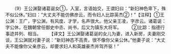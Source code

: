 　　（9）王公渊娶诸葛诞女①，入室，言语始交，王谓妇曰：“新妇神色卑下，殊不似公休。”妇曰：“大丈夫不能仿佛彦云，而令妇人比踪英杰②！”【注释】①王公渊：王广，字公渊，有风度、才学，名声很大。他父亲王凌，字彦云。诸葛诞：字公休，在魏朝曾任御史中丞、尚书，后又为镇东大将军。
　　②比踪：指德行事迹并列、相当。
　　【译文】王公渊娶诸葛诞的女儿为妻，进入新房，夫妻刚交谈，王公渊就对妻子说：“新妇神态不高贵，很不像你父亲公休。”他妻子说：“大丈夫不能像你父亲彦云，却要求妇人和英雄豪杰并驾齐驱！”
